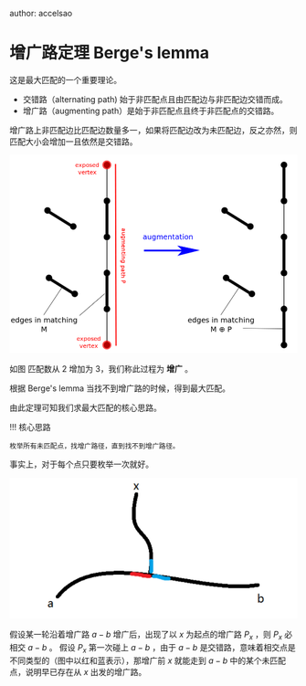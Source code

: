 author: accelsao

# 增广路定理 Berge's lemma

这是最大匹配的一个重要理论。

- 交错路（alternating path) 始于非匹配点且由匹配边与非匹配边交错而成。
- 增广路（augmenting path）是始于非匹配点且终于非匹配点的交错路。

增广路上非匹配边比匹配边数量多一，如果将匹配边改为未匹配边，反之亦然，则匹配大小会增加一且依然是交错路。

![augment-1](./images/augment-1.png)

如图 匹配数从 2 增加为 3，我们称此过程为 **增广** 。

根据 Berge's lemma 当找不到增广路的时候，得到最大匹配。

由此定理可知我们求最大匹配的核心思路。

!!! 核心思路
    
    枚举所有未匹配点，找增广路径，直到找不到增广路径。

事实上，对于每个点只要枚举一次就好。

![augment-2](./images/augment-2.png)

假设某一轮沿着增广路 $a - b$ 增广后，出现了以 $x$ 为起点的增广路 $P_x$ ，则 $P_x$ 必相交 $a - b$ 。
假设 $P_x$ 第一次碰上 $a - b$ ，由于 $a - b$ 是交错路，意味着相交点是不同类型的（图中以红和蓝表示），那增广前 $x$ 就能走到 $a - b$ 中的某个未匹配点，说明早已存在从 $x$ 出发的增广路。
